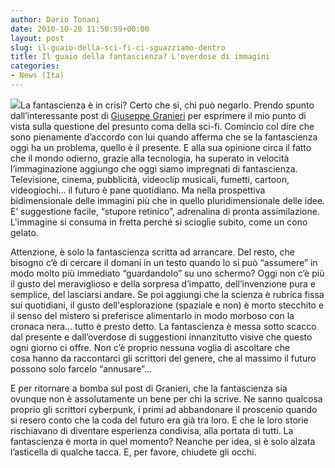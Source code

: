 ```yaml
---
author: Dario Tonani
date: 2010-10-20 11:50:59+00:00
layout: post
slug: il-guaio-della-sci-fi-ci-sguazziamo-dentro
title: Il guaio della fantascienza? L'overdose di immagini
categories:
- News (Ita)
---
```


[![](http://www.40kbooks.com/wp-content/uploads/Planetary-vision-wallpaper-200x300.jpg)](http://www.40kbooks.com/?attachment_id=2146)La fantascienza è in crisi? Certo che sì, chi può negarlo. Prendo spunto dall’interessante post di [Giuseppe Granieri](http://www.40kbooks.com/?p=2090) per esprimere il mio punto di vista sulla questione del presunto coma della sci-fi. Comincio col dire che sono pienamente d’accordo con lui quando afferma che se la fantascienza oggi ha un problema, quello è il presente. E alla sua opinione circa il fatto che il mondo odierno, grazie alla tecnologia, ha superato in velocità l’immaginazione aggiungo che oggi siamo impregnati di fantascienza. Televisione, cinema, pubblicità, videoclip musicali, fumetti, cartoon, videogiochi… il futuro è pane quotidiano. Ma nella prospettiva bidimensionale delle immagini più che in quello pluridimensionale delle idee. E’ suggestione facile, “stupore retinico”, adrenalina di pronta assimilazione. L'immagine si consuma in fretta perché si scioglie subito, come un cono gelato.

Attenzione, è solo la fantascienza scritta ad arrancare. Del resto, che bisogno c’è di cercare il domani in un testo quando lo si può “assumere” in modo molto più immediato “guardandolo” su uno schermo? Oggi non c’è più il gusto del meraviglioso e della sorpresa d’impatto, dell’invenzione pura e semplice, del lasciarsi andare. Se poi aggiungi che la scienza è rubrica fissa sui quotidiani, il gusto dell'esplorazione (spaziale e non) è morto stecchito e il senso del mistero si preferisce alimentarlo in modo morboso con la cronaca nera... tutto è presto detto. La fantascienza è messa sotto scacco dal presente e dall’overdose di suggestioni innanzitutto visive che questo ogni giorno ci offre. Non c’è proprio nessuna voglia di ascoltare che cosa hanno da raccontarci gli scrittori del genere, che al massimo il futuro possono solo farcelo “annusare”…

E per ritornare a bomba sul post di Granieri, che la fantascienza sia ovunque non è assolutamente un bene per chi la scrive. Ne sanno qualcosa proprio gli scrittori cyberpunk, i primi ad abbandonare il proscenio quando si resero conto che la coda del futuro era già tra loro. E che le loro storie rischiavano di diventare esperienza condivisa, alla portata di tutti. La fantascienza è morta in quel momento? Neanche per idea, si è solo alzata l’asticella di qualche tacca. E, per favore, chiudete gli occhi.
